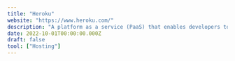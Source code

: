 ```yaml
---
title: "Heroku"
website: "https://www.heroku.com/"
description: "A platform as a service (PaaS) that enables developers to build and run applications entirely in the cloud."
date: 2022-10-01T00:00:00.000Z
draft: false
tool: ["Hosting"]
---
```

